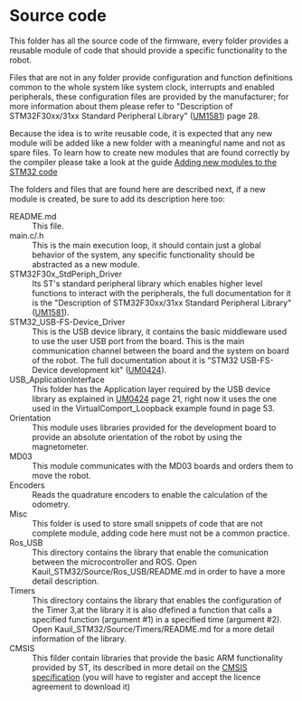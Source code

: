 Source code
==========

This folder has all the source code of the firmware, every folder provides a reusable module of code that should provide a specific functionality to the robot.

Files that are not in any folder provide configuration and function definitions common to the whole system like system clock, interrupts and enabled peripherals, these configuration files are provided by the manufacturer; for more information about them please refer to "Description of STM32F30xx/31xx Standard Peripheral Library" ([UM1581](http://www.st.com/st-web-ui/static/active/en/resource/technical/document/user_manual/DM00068049.pdf)) page 28.

Because the idea is to write reusable code, it is expected that any new module will be added like a new folder with a meaningful name and not as spare files. To learn how to create new modules that are found correctly by the compiler please take a look at the guide [Adding new modules to the STM32 code](https://github.com/Robots-de-Rescate/wiki_general/wiki/Adding-new-modules-to-the-STM32-code)

The folders and files that are found here are described next, if a new module is created, be sure to add its description here too:

<dl>
  <dt>README.md</dt>
  <dd>This file.</dd>
  
  <dt>main.c/.h</dt>
  <dd>This is the main execution loop, it should contain just a global behavior of the system, any specific functionality should be abstracted as a new module.</dd>
  
  <dt>STM32F30x_StdPeriph_Driver</dt>
  <dd>Its ST's standard peripheral library which enables higher level functions to interact with the peripherals, the full documentation for it is the "Description of STM32F30xx/31xx Standard Peripheral Library" (<a href="http://www.st.com/st-web-ui/static/active/en/resource/technical/document/user_manual/DM00068049.pdf">UM1581</a>).</dd>
  
  <dt>STM32_USB-FS-Device_Driver</dt>
  <dd>This is the USB device library, it contains the basic middleware used to use the user USB port from the board. This is the main communication channel between the board and the system on board of the robot. The full documentation about it is "STM32 USB-FS-Device development kit" (<a href="http://www.st.com/st-web-ui/static/active/en/resource/technical/document/user_manual/CD00158241.pdf">UM0424</a>). </dd>
  
  <dt>USB_ApplicationInterface</dt>
  <dd>This folder has the Application layer required by the USB device library as explained in <a href="http://www.st.com/st-web-ui/static/active/en/resource/technical/document/user_manual/CD00158241.pdf">UM0424</a> page 21, right now it uses the one used in the VirtualComport_Loopback example found in page 53.</dd>
  
  <dt>Orientation</dt>
  <dd>This module uses libraries provided for the development board to provide an absolute orientation of the robot by using the magnetometer.</dd>
  
  <dt>MD03</dt>
  <dd>This module communicates with the MD03 boards and orders them to move the robot.</dd>
  
  <dt>Encoders</dt>
  <dd>Reads the quadrature encoders to enable the calculation of the odometry.</dd>
  
  <dt>Misc</dt>
  <dd>This folder is used to store small snippets of code that are not complete module, adding code here must not be a common practice.</dd>
  
  <dt>Ros_USB</dt>
  <dd>This directory contains the library that enable the comunication between the microcontroller and ROS. Open Kauil_STM32/Source/Ros_USB/README.md in order to have a more detail description.</dd>
  
  <dt>Timers</dt>       
  <dd>This directory contains the library that enables the configuration of the Timer 3,at the library it is also dfefined a function that calls a specified function (argument #1) in a specified time (argument #2). Open Kauil_STM32/Source/Timers/README.md for a more detail information of the library.</dd>
   
  <dt>CMSIS</dt>       
  <dd>This filder contain libraries that provide the basic ARM functionality provided by ST, its described in more detail on the <a href="http://www.arm.com/products/processors/cortex-m/cortex-microcontroller-software-interface-standard.php">CMSIS specification</a> (you will have to register and accept the licence agreement to download it)</dd>
</dl>

